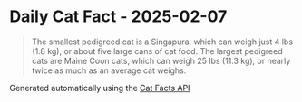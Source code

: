 # Daily Cat Fact - 2025-02-07

> The smallest pedigreed cat is a Singapura, which can weigh just 4 lbs (1.8 kg), or about five large cans of cat food. The largest pedigreed cats are Maine Coon cats, which can weigh 25 lbs (11.3 kg), or nearly twice as much as an average cat weighs.

Generated automatically using the [Cat Facts API](https://catfact.ninja)
